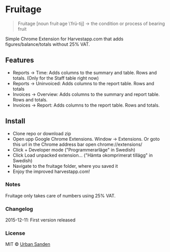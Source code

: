 # Fruitage 

> Fruitage [noun fruit·age \ˈfrü-tij\] -> the condition or process of bearing fruit

Simple Chrome Extension for Harvestapp.com that adds figures/balance/totals without 25% VAT.

## Features
+ Reports -> Time: Adds columns to the summary and table. Rows and totals. (Only for the Staff table right now)
+ Reports -> Uninvoiced: Adds columns to the report table. Rows and totals
+ Invoices -> Overview: Adds columns to the summary and report table. Rows and totals.
+ Invoices -> Report: Adds columns to the report table. Rows and totals.

## Install

+ Clone repo or download zip
+ Open upp Google Chrome Extensions. Window -> Extensions. Or goto this url in the Chrome address bar open chrome://extensions/
+ Click + Developer mode ("Programmerarläge" in Swedish)
+ Click Load unpacked extension… ("Hämta okomprimerat tillägg" in Swedish)
+ Navigate to the fruitage folder, where you saved it
+ Enjoy the improved harvestapp.com!

### Notes
Fruitage only takes care of numbers using 25% VAT.

### Changelog
2015-12-11: First version released

### License

MIT © [Urban Sanden](https://sprintworks.se)